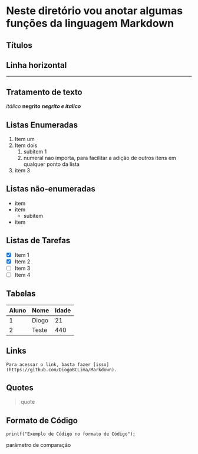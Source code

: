# Neste diretório vou anotar algumas funções da linguagem Markdown
## Títulos

## Linha horizontal
---

## Tratamento de texto
_itálico_ **negrito** _**negrito e italico**_

## Listas Enumeradas
1. Item um
2. Item dois
    1. subitem 1
    8. numeral nao importa, para facilitar a adição de outros itens em qualquer ponto da lista
1. item 3

## Listas não-enumeradas

* item
* item
    * subitem
* item

## Listas de Tarefas
- [x] Item 1 
- [x] Item 2
- [ ] Item 3
- [ ] Item 4

## Tabelas

Aluno | Nome | Idade
---|---|---
1 | Diogo | 21
2 | Teste | 440

## Links
    
    Para acessar o link, basta fazer [isso](https://github.com/DiogoBCLima/Markdown).    

## Quotes
> quote

## Formato de Código
```
printf("Exemplo de Código no formato de Código");
```
parâmetro de comparação
